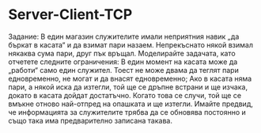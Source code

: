 # Server-Client-TCP

Задание:
В един магазин служителите имали неприятния навик „да бъркат в касата“ и да взимат пари назаем. Непрекъснато някой взимал някаква сума пари, друг пък връщал. Моделирайте задачата, като отчетете следните ограничения: В един момент на касата може да „работи“ само един служител. Тоест не може двама да теглят пари едновременно, не могат и да внасят едновременно; Ако в касата няма пари, а някой иска да изтегли, той ще се дръпне встрани и ще изчака, докато в касата дойдат достатъчно. Когато това се случи, той ще се вмъкне отново най-отпред на опашката и ще изтегли. Имайте предвид, че информацията за служителите трябва да се обновява постоянно и също така има предварително записана такава.
